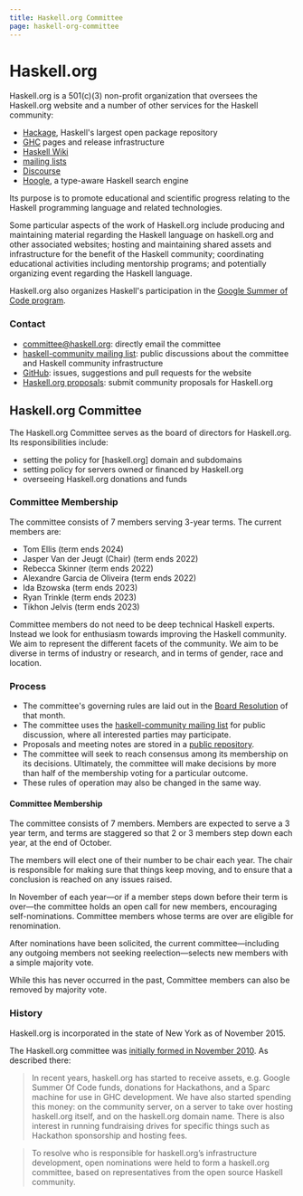 ```yaml
---
title: Haskell.org Committee
page: haskell-org-committee
---
```


# Haskell.org

Haskell.org is a 501(c)(3) non-profit organization that oversees the Haskell.org website and a number of other services for the Haskell community:

  * [Hackage], Haskell's largest open package repository
  * [GHC] pages and release infrastructure
  * [Haskell Wiki][wiki]
  * [mailing lists][mailing]
  * [Discourse][discourse]
  * [Hoogle], a type-aware Haskell search engine

Its purpose is to promote educational and scientific progress relating to the Haskell programming language and related technologies.


Some particular aspects of the work of Haskell.org include producing and maintaining material regarding the Haskell language on haskell.org and other associated websites; hosting and maintaining shared assets and infrastructure for the benefit of the Haskell community; coordinating educational activities including mentorship programs; and potentially organizing event regarding the Haskell language.

Haskell.org also organizes Haskell's participation in  the [Google Summer of Code program][gsoc].

### Contact

  * [committee@haskell.org][email]: directly email the committee
  * [haskell-community mailing list][list]: public discussions about the committee and Haskell community infrastructure
  * [GitHub][github]: issues, suggestions and pull requests for the website
  * [Haskell.org proposals][repo]: submit community proposals for Haskell.org


## Haskell.org Committee

The Haskell.org Committee serves as the board of directors for Haskell.org. Its responsibilities include:

  * setting the policy for [haskell.org] domain and subdomains
  * setting policy for servers owned or financed by Haskell.org
  * overseeing Haskell.org donations and funds

### Committee Membership

The committee consists of 7 members serving 3-year terms. The current members are:

  * Tom Ellis (term ends 2024)
  * Jasper Van der Jeugt (Chair) (term ends 2022)
  * Rebecca Skinner (term ends 2022)
  * Alexandre Garcia de Oliveira (term ends 2022)
  * Ida Bzowska (term ends 2023)
  * Ryan Trinkle (term ends 2023)
  * Tikhon Jelvis (term ends 2023)

Committee members do not need to be deep technical Haskell experts.  Instead we look for enthusiasm towards improving the Haskell community.  We aim to represent the different facets of the community.  We aim to be diverse in terms of industry or research, and in terms of gender, race and location.

### Process

* The committee's governing rules are laid out in the [Board Resolution](/2015-11-10-Haskell-Org-Board-Resolution.pdf) of that month.
* The committee uses the [haskell-community mailing list][list] for public discussion, where all interested parties may participate.
* Proposals and meeting notes are stored in a [public repository][repo].
* The committee will seek to reach consensus among its membership on its decisions. Ultimately, the committee will make decisions by more than half of the membership voting for a particular outcome.
* These rules of operation may also be changed in the same way.

#### Committee Membership

The committee consists of 7 members. Members are expected to serve a 3 year term, and terms are staggered so that 2 or 3 members step down each year, at the end of October.

The members will elect one of their number to be chair each year. The chair is responsible for making sure that things keep moving, and to ensure that a conclusion is reached on any issues raised.

In November of each year—or if a member steps down before their term is over—the committee holds an open call for new members, encouraging self-nominations. Committee members whose terms are over are eligible for renomination.

After nominations have been solicited, the current committee—including any outgoing members not seeking reelection—selects new members with a simple majority vote.

While this has never occurred in the past, Committee members can also be removed by majority vote.


### History

Haskell.org is incorporated in the state of New York as of November 2015.

The Haskell.org committee was [initially formed in November 2010](https://mail.haskell.org/pipermail/haskell/2010-November/022375.html). As described there:

> In recent years, haskell.org has started to receive assets, e.g. Google Summer Of Code funds, donations for Hackathons, and a Sparc machine for use in GHC development. We have also started spending this money: on the community server, on a server to take over hosting haskell.org itself, and on the haskell.org domain name. There is also interest in running fundraising drives for specific things such as Hackathon sponsorship and hosting fees.

> To resolve who is responsible for haskell.org’s infrastructure development, open nominations were held to form a haskell.org committee, based on representatives from the open source Haskell community.

[discourse]: https://discourse.haskell.org
[email]: mailto:committee@haskell.org
[Hackage]: https://hackage.haskell.org/
[Hoogle]: https://hoogle.haskell.org/
[GHC]: https://www.haskell.org/ghc/
[github]: https://github.com/haskell-infra/www.haskell.org/
[list]: https://mail.haskell.org/cgi-bin/mailman/listinfo/haskell-community
[mailing]: https://www.haskell.org/mailing-lists/
[repo]: https://github.com/haskell-org/committee
[gsoc]: https://summer.haskell.org/
[wiki]: https://wiki.haskell.org/Haskell
